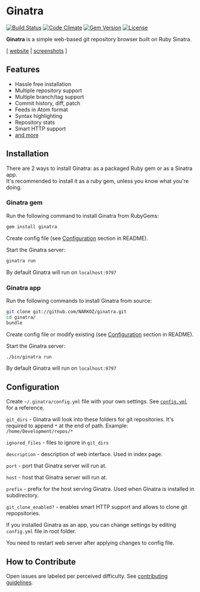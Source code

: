 # Ginatra

[![Build Status](https://img.shields.io/travis/NARKOZ/ginatra/master.svg?style=flat)](https://travis-ci.org/NARKOZ/ginatra)
[![Code Climate](https://img.shields.io/codeclimate/github/NARKOZ/ginatra.svg?style=flat)](https://codeclimate.com/github/NARKOZ/ginatra)
[![Gem Version](https://img.shields.io/gem/v/ginatra.svg?style=flat)](https://rubygems.org/gems/ginatra)
[![License](https://img.shields.io/badge/license-MIT-green.svg?style=flat)](https://github.com/NARKOZ/ginatra/blob/master/LICENSE.txt)

**Ginatra** is a simple web-based git repository browser built on Ruby Sinatra.

[ [website](http://narkoz.github.io/ginatra) |
[screenshots](http://narkoz.github.io/ginatra/screenshots) ]

## Features

+ Hassle free installation
+ Multiple repository support
+ Multiple branch/tag support
+ Commit history, diff, patch
+ Feeds in Atom format
+ Syntax highlighting
+ Repository stats
+ Smart HTTP support
+ [and more](http://narkoz.github.io/ginatra#features)

## Installation

There are 2 ways to install Ginatra: as a packaged Ruby gem or as a Sinatra app.  
It's recommended to install it as a ruby gem, unless you know what you're doing.

### Ginatra gem

Run the following command to install Ginatra from RubyGems:

```sh
gem install ginatra
```

Create config file (see [Configuration](#configuration) section in README).

Start the Ginatra server:

```sh
ginatra run
```

By default Ginatra will run on `localhost:9797`

### Ginatra app

Run the following commands to install Ginatra from source:

```sh
git clone git://github.com/NARKOZ/ginatra.git
cd ginatra/
bundle
```

Create config file or modify existing (see [Configuration](#configuration) section in README).

Start the Ginatra server:

```sh
./bin/ginatra run
```

By default Ginatra will run on `localhost:9797`

## Configuration

Create `~/.ginatra/config.yml` file with your own settings. See
[`config.yml`](https://github.com/NARKOZ/ginatra/blob/master/config.yml) for a reference.

`git_dirs` - Ginatra will look into these folders for git repositories. It's
required to append `*` at the end of path. Example: `/home/Development/repos/*`

`ignored_files` - files to ignore in `git_dirs`

`description` - description of web interface. Used in index page.

`port` - port that Ginatra server will run at.

`host` - host that Ginatra server will run at.

`prefix` - prefix for the host serving Ginatra. Used when Ginatra is installed
in subdirectory.

`git_clone_enabled?` - enables smart HTTP support and allows to clone git
repopsitories.

If you installed Ginatra as an app, you can change settings by editing
`config.yml` file in root folder.

You need to restart web server after applying changes to config file.

## How to Contribute

Open issues are labeled per perceived difficulty. See [contributing
guidelines](https://github.com/NARKOZ/ginatra/blob/master/CONTRIBUTING.md).
